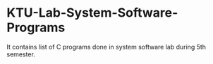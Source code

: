 # KTU-Lab-System-Software-Programs
It contains list of C programs done in system software lab during 5th semester.
